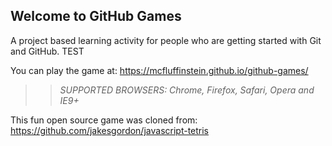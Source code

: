 ## Welcome to GitHub Games

A project based learning activity for people who are getting started with Git and GitHub. TEST

You can play the game at: https://mcfluffinstein.github.io/github-games/

>> _*SUPPORTED BROWSERS*: Chrome, Firefox, Safari, Opera and IE9+_

This fun open source game was cloned from: https://github.com/jakesgordon/javascript-tetris
